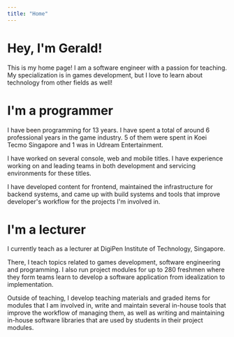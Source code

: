 ```yaml
---
title: "Home"
---
```

# Hey, I'm Gerald!

This is my home page! I am a software engineer with a passion for teaching. My specialization is in games development, but I love to learn about technology from other fields as well!

# I'm a programmer
I have been programming for 13 years. I have spent a total of around 6 professional years in the game industry. 5 of them were spent in Koei Tecmo Singapore and 1 was in Udream Entertainment. 

I have worked on several console, web and mobile titles. I have experience working on and leading teams in both development and servicing environments for these titles. 

I have developed content for frontend, maintained the infrastructure for backend systems, and came up with build systems and tools that improve developer's workflow for the projects I'm involved in. 

# I'm a lecturer
I currently teach as a lecturer at DigiPen Institute of Technology, Singapore. 

There, I teach topics related to games development, software engineering and programming. I also run project modules for up to 280 freshmen where they form teams learn to develop a software application from idealization to implementation.

Outside of teaching, I develop teaching materials and graded items for modules that I am involved in, write and maintain several in-house tools that improve the workflow of managing them, as well as writing and maintaining in-house software libraries that are used by students in their project modules.




